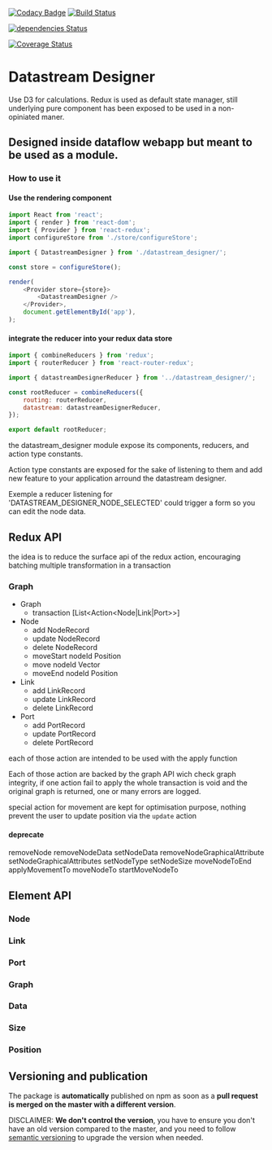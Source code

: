 [![Codacy Badge](https://api.codacy.com/project/badge/Grade/1391fe51ad7e4a409f9bdb7df0ad7754)](https://www.codacy.com/app/Talend/react-flow-designer_2?utm_source=github.com&utm_medium=referral&utm_content=Talend/react-flow-designer&utm_campaign=badger)
[![Build Status](https://travis-ci.org/Talend/react-flow-designer.svg?branch=master)](https://travis-ci.org/Talend/react-flow-designer.svg?branch=master)

[![dependencies Status](https://david-dm.org/acateland/react-flow-designer/status.svg)](https://david-dm.org/acateland/react-flow-designer)

[![Coverage Status](https://coveralls.io/repos/github/acateland/react-flow-designer/badge.svg)](https://coveralls.io/github/acateland/react-flow-designer)

# Datastream Designer

Use D3 for calculations.
Redux is used as default state manager, still underlying pure component has been exposed to be used in a non-opiniated maner.

## Designed inside dataflow webapp but meant to be used as a module.

### How to use it

#### Use the rendering component

```js
import React from 'react';
import { render } from 'react-dom';
import { Provider } from 'react-redux';
import configureStore from './store/configureStore';

import { DatastreamDesigner } from './datastream_designer/';

const store = configureStore();

render(
	<Provider store={store}>
		<DatastreamDesigner />
	</Provider>,
	document.getElementById('app'),
);
```

#### integrate the reducer into your redux data store

```js
import { combineReducers } from 'redux';
import { routerReducer } from 'react-router-redux';

import { datastreamDesignerReducer } from '../datastream_designer/';

const rootReducer = combineReducers({
	routing: routerReducer,
	datastream: datastreamDesignerReducer,
});

export default rootReducer;
```

the datastream_designer module expose its components, reducers, and action type constants.

Action type constants are exposed for the sake of listening to them and add new feature to your application arround the datastream designer.

Exemple a reducer listening for 'DATASTREAM_DESIGNER_NODE_SELECTED' could trigger a form so you can edit the node data.

## Redux API

the idea is to reduce the surface api of the redux action, encouraging batching multiple transformation in a transaction

### Graph

-   Graph
    -   transaction [List<Action<Node|Link|Port>>]
-   Node
    -   add NodeRecord
    -   update NodeRecord
    -   delete NodeRecord
    -   moveStart nodeId Position
    -   move nodeId Vector
    -   moveEnd nodeId Position
-   Link
    -   add LinkRecord
    -   update LinkRecord
    -   delete LinkRecord
-   Port
    -   add PortRecord
    -   update PortRecord
    -   delete PortRecord

each of those action are intended to be used with the apply function

Each of those action are backed by the graph API wich check graph integrity, if one action fail to apply the whole transaction is void and the original graph is returned, one or many errors are logged.

special action for movement are kept for optimisation purpose, nothing prevent the user to update position via the `update` action

#### deprecate

removeNode
removeNodeData
setNodeData
removeNodeGraphicalAttribute
setNodeGraphicalAttributes
setNodeType
setNodeSize
moveNodeToEnd
applyMovementTo
moveNodeTo
startMoveNodeTo

## Element API

### Node

### Link

### Port

### Graph

### Data

### Size

### Position

## Versioning and publication

The package is **automatically** published on npm as soon as a **pull request is merged on the master with a different version**.

DISCLAIMER: **We don't control the version**, you have to ensure you don't have an old version compared to the master, and you need to follow [semantic versioning](https://semver.org/) to upgrade the version when needed.
